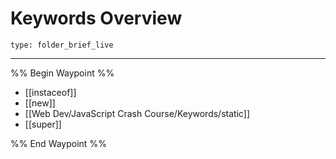 # Keywords Overview
 
```ccard
type: folder_brief_live
```
 
---

%% Begin Waypoint %%
- [[instaceof]]
- [[new]]
- [[Web Dev/JavaScript Crash Course/Keywords/static]]
- [[super]]

%% End Waypoint %%